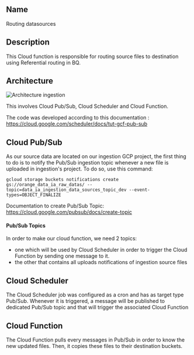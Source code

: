 ## Name
Routing datasources

## Description
This Cloud function is responsible for routing source files to destination using Referential routing in BQ.

## Architecture

![Architecture ingestion](image.png)

This involves Cloud Pub/Sub, Cloud Scheduler and Cloud Function.

The code was developed according to this documentation : https://cloud.google.com/scheduler/docs/tut-gcf-pub-sub

## Cloud Pub/Sub

As our source data are located on our ingestion GCP project, the first thing to do is to notify the Pub/Sub ingestion topic whenever a new file is uploaded in ingestion's project. To do so, use this command:

```
gcloud storage buckets notifications create gs://orange_data_ia_raw_datas/ --topic=data_ia_ingestion_data_sources_topic_dev --event-types=OBJECT_FINALIZE
```

Documentation to create Pub/Sub Topic: https://cloud.google.com/pubsub/docs/create-topic

#### Pub/Sub Topics
In order to make our cloud function, we need 2 topics:
- one which will be used by Cloud Scheduler in order to trigger the Cloud Function by sending one message to it.
- the other that contains all uploads notifications of ingestion source files

## Cloud Scheduler

The Cloud Scheduler job was configured as a cron and has as target type Pub/Sub. Whenever it is triggered, a message will be published to dedicated Pub/Sub topic and that will trigger the associated Cloud Function

## Cloud Function

The Cloud Function pulls every messages in Pub/Sub in order to know the new updated files.
Then, it copies these files to their destination buckets.